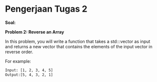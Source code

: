 # Pengerjaan Tugas 2

**Soal:**

**Problem 2: Reverse an Array**

In this problem, you will write a function that takes a std:::vector<int> as input and returns a new
vector that contains the elements of the input vector in reverse order.

For example:
```bash
Input: [1, 2, 3, 4, 5]
Output:[5, 4, 3, 2, 1]
```
